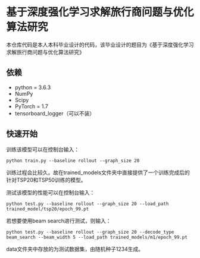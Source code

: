 # 基于深度强化学习求解旅行商问题与优化算法研究
本仓库代码是本人本科毕业设计的代码，该毕业设计的题目为《基于深度强化学习求解旅行商问题与优化算法研究》

## 依赖

* python = 3.6.3
* NumPy
* Scipy
* PyTorch = 1.7
* tensorboard_logger（可以不装）

## 快速开始

训练该模型可以在控制台输入：

```
python train.py --baseline rollout --graph_size 20
```

训练过程会比较久。故在trained_models文件夹中直接提供了一个训练完成后的针对TSP20和TSP50训练的模型。

测试该模型的性能可以在控制台输入：

```
python test.py --baseline rollout --graph_size 20 --load_path trained_model/tsp20/epoch_99.pt
```

若想要使用beam search进行测试，则输入：

```
python test.py --baseline rollout --graph_size 20 --decode_type beam_search --beam_width 5 --load_path trained_models/m1/epoch_99.pt
```



data文件夹中存放的为测试数据集，由随机种子1234生成。
